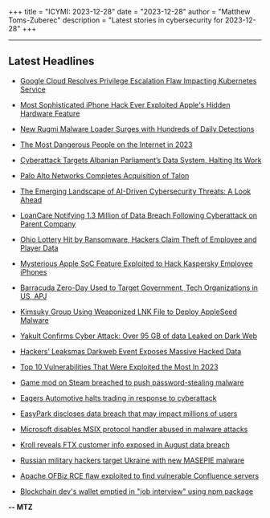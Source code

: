 +++
title = "ICYMI: 2023-12-28"
date = "2023-12-28"
author = "Matthew Toms-Zuberec"
description = "Latest stories in cybersecurity for 2023-12-28"
+++

---------------------------------------------------------------------------
## Latest Headlines
- [Google Cloud Resolves Privilege Escalation Flaw Impacting Kubernetes Service](https://thehackernews.com/2023/12/google-cloud-resolves-privilege.html)

- [Most Sophisticated iPhone Hack Ever Exploited Apple's Hidden Hardware Feature](https://thehackernews.com/2023/12/most-sophisticated-iphone-hack-ever.html)

- [New Rugmi Malware Loader Surges with Hundreds of Daily Detections](https://thehackernews.com/2023/12/new-rugmi-malware-loader-surges-with.html)

- [The Most Dangerous People on the Internet in 2023](https://www.wired.com/story/most-dangerous-people-2023/)

- [Cyberattack Targets Albanian Parliament’s Data System, Halting Its Work](https://www.securityweek.com/cyberattack-targets-albanian-parliaments-data-system-halting-its-work/)

- [Palo Alto Networks Completes Acquisition of Talon](https://www.securityweek.com/palo-alto-networks-completes-acquisition-of-talon/)

- [The Emerging Landscape of AI-Driven Cybersecurity Threats: A Look Ahead](https://www.securityweek.com/the-emerging-landscape-of-ai-driven-cybersecurity-threats-a-look-ahead/)

- [LoanCare Notifying 1.3 Million of Data Breach Following Cyberattack on Parent Company](https://www.securityweek.com/loancare-notifying-1-3-million-of-data-breach-following-cyberattack-on-parent-company/)

- [Ohio Lottery Hit by Ransomware, Hackers Claim Theft of Employee and Player Data](https://www.securityweek.com/ohio-lottery-hit-by-ransomware-hackers-claim-theft-of-employee-and-player-data/)

- [Mysterious Apple SoC Feature Exploited to Hack Kaspersky Employee iPhones](https://www.securityweek.com/mysterious-apple-soc-feature-leveraged-to-hack-kaspersky-employee-iphones/)

- [Barracuda Zero-Day Used to Target Government, Tech Organizations in US, APJ](https://www.securityweek.com/barracuda-zero-day-used-to-target-government-tech-organizations-in-us-apj/)

- [Kimsuky Group Using Weaponized LNK File to Deploy AppleSeed Malware](https://cybersecuritynews.com/kimsuky-appleseed-malware/)

- [Yakult Confirms Cyber Attack: Over 95 GB of data Leaked on Dark Web](https://cybersecuritynews.com/yakult-confirms-cyber-attack/)

- [Hackers’ Leaksmas Darkweb Event Exposes Massive Hacked Data](https://cybersecuritynews.com/hackers-leaksmas-darkweb-event/)

- [Top 10 Vulnerabilities That Were Exploited the Most In 2023](https://cybersecuritynews.com/top-10-vulnerabilities-that-were-exploited-the-most-in-2023/)

- [Game mod on Steam breached to push password-stealing malware](https://www.bleepingcomputer.com/news/security/game-mod-on-steam-breached-to-push-password-stealing-malware/)

- [Eagers Automotive halts trading in response to cyberattack](https://www.bleepingcomputer.com/news/security/eagers-automotive-halts-trading-in-response-to-cyberattack/)

- [EasyPark discloses data breach that may impact millions of users](https://www.bleepingcomputer.com/news/security/easypark-discloses-data-breach-that-may-impact-millions-of-users/)

- [Microsoft disables MSIX protocol handler abused in malware attacks](https://www.bleepingcomputer.com/news/microsoft/microsoft-disables-msix-protocol-handler-abused-in-malware-attacks/)

- [Kroll reveals FTX customer info exposed in August data breach](https://www.bleepingcomputer.com/news/security/kroll-reveals-ftx-customer-info-exposed-in-august-data-breach/)

- [Russian military hackers target Ukraine with new MASEPIE malware](https://www.bleepingcomputer.com/news/security/russian-military-hackers-target-ukraine-with-new-masepie-malware/)

- [Apache OFBiz RCE flaw exploited to find vulnerable Confluence servers](https://www.bleepingcomputer.com/news/security/apache-ofbiz-rce-flaw-exploited-to-find-vulnerable-confluence-servers/)

- [Blockchain dev's wallet emptied in "job interview" using npm package](https://www.bleepingcomputer.com/news/security/blockchain-devs-wallet-emptied-in-job-interview-using-npm-package/)

**-- MTZ**